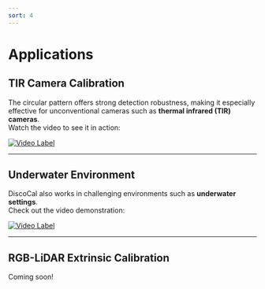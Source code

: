 ```yaml
---
sort: 4
---
```


# Applications

## TIR Camera Calibration

The circular pattern offers strong detection robustness, making it especially effective for unconventional cameras such as **thermal infrared (TIR) cameras**.  
Watch the video to see it in action:

[![Video Label](http://img.youtube.com/vi/j86pyBZe7t0/0.jpg)](https://youtu.be/j86pyBZe7t0)

---

<!-- ## TIR–RGB Extrinsic Calibration

Below is the result of **stereo rectification** using RGB and TIR images.  
Both intrinsic and extrinsic calibration were performed with **DiscoCal**.  
As shown, the **epipolar lines** are perfectly aligned — despite the differences in sensor modalities.

<img src="../figs/epipolar_line.png" height="300"> -->

<!-- --- -->

## Underwater Environment

DiscoCal also works in challenging environments such as **underwater settings**.  
Check out the video demonstration:

[![Video Label](http://img.youtube.com/vi/S62zH_EzlU8/0.jpg)](https://youtu.be/S62zH_EzlU8)


---
<!-- ## RGB Stereo -->


## RGB-LiDAR Extrinsic Calibration
Coming soon!